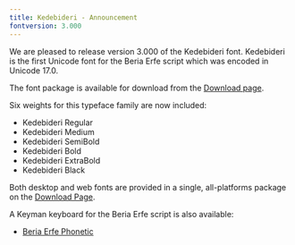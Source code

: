 ```yaml
---
title: Kedebideri - Announcement
fontversion: 3.000
---
```


We are pleased to release version 3.000 of the Kedebideri font. Kedebideri is the first Unicode font for the Beria Erfe script which was encoded in Unicode 17.0.

The font package is available for download from the [Download page](https://software.sil.org/kedebideri/download/).

Six weights for this typeface family are now included:

* Kedebideri Regular
* Kedebideri Medium
* Kedebideri SemiBold
* Kedebideri Bold
* Kedebideri ExtraBold
* Kedebideri Black

Both desktop and web fonts are provided in a single, all-platforms package on the [Download Page](https://software.sil.org/kedebideri/download).

A Keyman keyboard for the Beria Erfe script is also available:

- [Beria Erfe Phonetic](https://keyman.com/keyboards/beria_erfe_phonetic)

